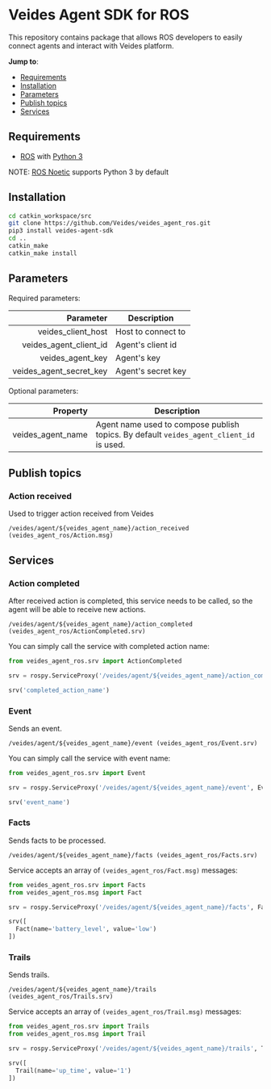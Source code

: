 # Veides Agent SDK for ROS

This repository contains package that allows ROS developers to easily connect agents and interact with Veides platform.

**Jump to**:

* [Requirements](#Requirements)
* [Installation](#Installation)
* [Parameters](#Parameters)
* [Publish topics](#Publish_topics)
* [Services](#Services)

## Requirements

* [ROS](https://www.ros.org/) with [Python 3](https://wiki.python.org/moin/BeginnersGuide/Download)

NOTE: [ROS Noetic](http://wiki.ros.org/noetic/Installation/Ubuntu) supports Python 3 by default

## Installation

```bash
cd catkin_workspace/src
git clone https://github.com/Veides/veides_agent_ros.git
pip3 install veides-agent-sdk
cd ..
catkin_make
catkin_make install
```

## Parameters

Required parameters:

| Parameter               | Description        |
| ----------------------: | ------------------ |
| veides_client_host      | Host to connect to |
| veides_agent_client_id  | Agent's client id    |
| veides_agent_key        | Agent's key          |
| veides_agent_secret_key | Agent's secret key   |

Optional parameters:

| Property          | Description                                                                             |
| ----------------: | --------------------------------------------------------------------------------------- |
| veides_agent_name | Agent name used to compose publish topics. By default `veides_agent_client_id` is used. |

## Publish topics

### Action received

Used to trigger action received from Veides

```
/veides/agent/${veides_agent_name}/action_received (veides_agent_ros/Action.msg)
```

## Services

### Action completed

After received action is completed, this service needs to be called, so the agent will be able to receive new actions.

```
/veides/agent/${veides_agent_name}/action_completed (veides_agent_ros/ActionCompleted.srv)
```

You can simply call the service with completed action name:

```python
from veides_agent_ros.srv import ActionCompleted

srv = rospy.ServiceProxy('/veides/agent/${veides_agent_name}/action_completed', ActionCompleted)

srv('completed_action_name')
```

### Event

Sends an event.

```
/veides/agent/${veides_agent_name}/event (veides_agent_ros/Event.srv)
```

You can simply call the service with event name:

```python
from veides_agent_ros.srv import Event

srv = rospy.ServiceProxy('/veides/agent/${veides_agent_name}/event', Event)

srv('event_name')
```

### Facts

Sends facts to be processed.

```
/veides/agent/${veides_agent_name}/facts (veides_agent_ros/Facts.srv)
```

Service accepts an array of `(veides_agent_ros/Fact.msg)` messages:

```python
from veides_agent_ros.srv import Facts
from veides_agent_ros.msg import Fact

srv = rospy.ServiceProxy('/veides/agent/${veides_agent_name}/facts', Facts)

srv([
  Fact(name='battery_level', value='low')
])
```

### Trails

Sends trails.

```
/veides/agent/${veides_agent_name}/trails (veides_agent_ros/Trails.srv)
```

Service accepts an array of `(veides_agent_ros/Trail.msg)` messages:

```python
from veides_agent_ros.srv import Trails
from veides_agent_ros.msg import Trail

srv = rospy.ServiceProxy('/veides/agent/${veides_agent_name}/trails', Trails)

srv([
  Trail(name='up_time', value='1')
])
```
